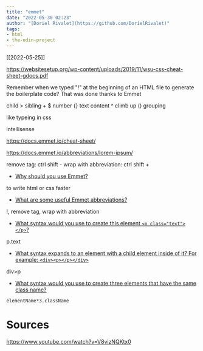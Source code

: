 ```yaml
---
title: "emmet"
date: "2022-05-30 02:23"
author: "[Doriel Rivalet](https://github.com/DorielRivalet)"
tags:
- html
- the-odin-project
---
```



[[2022-05-25]]

https://websitesetup.org/wp-content/uploads/2019/11/wsu-css-cheat-sheet-gdocs.pdf

Remember when we typed "!" at the beginning of an HTML file to generate the boilerplate code? That was done thanks to Emmet



child >
sibling +
$ number
{} text content
^ climb up
() grouping

like typeing in css

intellisense

https://docs.emmet.io/cheat-sheet/

https://docs.emmet.io/abbreviations/lorem-ipsum/

remove tag: ctrl shift -
wrap with abbreviation: ctrl shift + 

-   [Why should you use Emmet?](https://www.theodinproject.com/lessons/node-path-intermediate-html-and-css-emmet#emmet)

to write html or css faster

-   [What are some useful Emmet abbreviations?](https://www.theodinproject.com/lessons/node-path-intermediate-html-and-css-emmet#emmet)

!, remove tag, wrap with abbreviation

-   [What syntax would you use to create this element `<p class="text"></p>`?](https://docs.emmet.io/cheat-sheet/)

p.text

-   [What syntax expands to an element with a child element inside of it? For example: `<div><p></p></div>`](https://docs.emmet.io/cheat-sheet/)

div>p

-   [What syntax would you use to create three elements that have the same class name?](https://docs.emmet.io/cheat-sheet/)

```elementName*3.className```

# Sources

https://www.youtube.com/watch?v=V8vizNQKtx0

